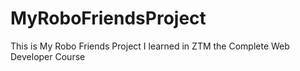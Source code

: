 # MyRoboFriendsProject
This is My Robo Friends Project I learned in ZTM the Complete Web Developer Course
